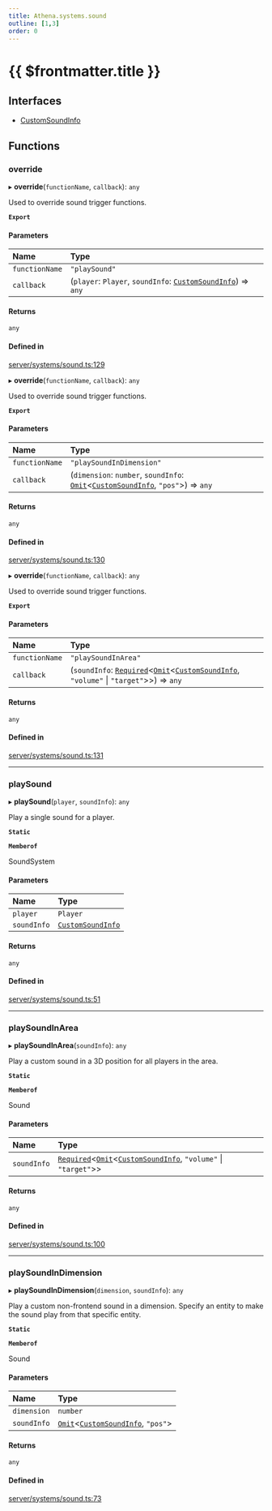 ```yaml
---
title: Athena.systems.sound
outline: [1,3]
order: 0
---
```


# {{ $frontmatter.title }}


## Interfaces

- [CustomSoundInfo](../interfaces/server_systems_sound_CustomSoundInfo.md)

## Functions

### override

▸ **override**(`functionName`, `callback`): `any`

Used to override sound trigger functions.

**`Export`**

#### Parameters

| Name | Type |
| :------ | :------ |
| `functionName` | ``"playSound"`` |
| `callback` | (`player`: `Player`, `soundInfo`: [`CustomSoundInfo`](../interfaces/server_systems_sound_CustomSoundInfo.md)) => `any` |

#### Returns

`any`

#### Defined in

[server/systems/sound.ts:129](https://github.com/Stuyk/altv-athena/blob/552012ca4/src/core/server/systems/sound.ts#L129)

▸ **override**(`functionName`, `callback`): `any`

Used to override sound trigger functions.

**`Export`**

#### Parameters

| Name | Type |
| :------ | :------ |
| `functionName` | ``"playSoundInDimension"`` |
| `callback` | (`dimension`: `number`, `soundInfo`: [`Omit`](server_player_inventory_Internal.md#Omit)<[`CustomSoundInfo`](../interfaces/server_systems_sound_CustomSoundInfo.md), ``"pos"``\>) => `any` |

#### Returns

`any`

#### Defined in

[server/systems/sound.ts:130](https://github.com/Stuyk/altv-athena/blob/552012ca4/src/core/server/systems/sound.ts#L130)

▸ **override**(`functionName`, `callback`): `any`

Used to override sound trigger functions.

**`Export`**

#### Parameters

| Name | Type |
| :------ | :------ |
| `functionName` | ``"playSoundInArea"`` |
| `callback` | (`soundInfo`: [`Required`](server_extensions_extColshape_Internal.md#Required)<[`Omit`](server_player_inventory_Internal.md#Omit)<[`CustomSoundInfo`](../interfaces/server_systems_sound_CustomSoundInfo.md), ``"volume"`` \| ``"target"``\>\>) => `any` |

#### Returns

`any`

#### Defined in

[server/systems/sound.ts:131](https://github.com/Stuyk/altv-athena/blob/552012ca4/src/core/server/systems/sound.ts#L131)

___

### playSound

▸ **playSound**(`player`, `soundInfo`): `any`

Play a single sound for a player.

**`Static`**

**`Memberof`**

SoundSystem

#### Parameters

| Name | Type |
| :------ | :------ |
| `player` | `Player` |
| `soundInfo` | [`CustomSoundInfo`](../interfaces/server_systems_sound_CustomSoundInfo.md) |

#### Returns

`any`

#### Defined in

[server/systems/sound.ts:51](https://github.com/Stuyk/altv-athena/blob/552012ca4/src/core/server/systems/sound.ts#L51)

___

### playSoundInArea

▸ **playSoundInArea**(`soundInfo`): `any`

Play a custom sound in a 3D position for all players in the area.

**`Static`**

**`Memberof`**

Sound

#### Parameters

| Name | Type |
| :------ | :------ |
| `soundInfo` | [`Required`](server_extensions_extColshape_Internal.md#Required)<[`Omit`](server_player_inventory_Internal.md#Omit)<[`CustomSoundInfo`](../interfaces/server_systems_sound_CustomSoundInfo.md), ``"volume"`` \| ``"target"``\>\> |

#### Returns

`any`

#### Defined in

[server/systems/sound.ts:100](https://github.com/Stuyk/altv-athena/blob/552012ca4/src/core/server/systems/sound.ts#L100)

___

### playSoundInDimension

▸ **playSoundInDimension**(`dimension`, `soundInfo`): `any`

Play a custom non-frontend sound in a dimension.
Specify an entity to make the sound play from that specific entity.

**`Static`**

**`Memberof`**

Sound

#### Parameters

| Name | Type |
| :------ | :------ |
| `dimension` | `number` |
| `soundInfo` | [`Omit`](server_player_inventory_Internal.md#Omit)<[`CustomSoundInfo`](../interfaces/server_systems_sound_CustomSoundInfo.md), ``"pos"``\> |

#### Returns

`any`

#### Defined in

[server/systems/sound.ts:73](https://github.com/Stuyk/altv-athena/blob/552012ca4/src/core/server/systems/sound.ts#L73)
